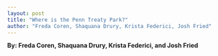 ```yaml
---
layout: post
title: "Where is the Penn Treaty Park?"
author: "Freda Coren, Shaquana Drury, Krista Federici, Josh Fried"
---
```


**By: Freda Coren, Shaquana Drury, Krista Federici, and Josh Fried** 

